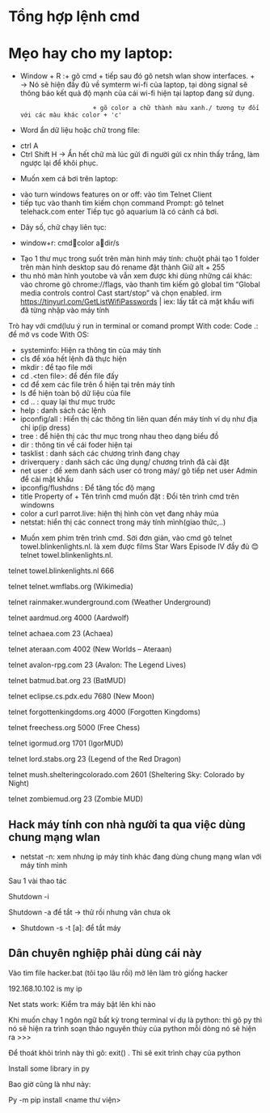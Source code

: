 # Tổng hợp lệnh cmd

# Mẹo hay cho my laptop:

- Window + R :+ gõ cmd 
                          + tiếp sau đó gõ netsh wlan show interfaces. 
                          + 
$\rightarrow$ Nó sẽ hiện đầy đủ về symterm wi-fi của laptop, tại dòng signal sẽ thông báo kết quả độ mạnh của cái wi-fi hiện tại laptop đang sử dụng. 

                          + gõ color a chữ thành màu xanh./ tương tự đối với các màu khác color + 'c'
                          
- Word ẩn dữ liệu hoặc chữ trong file:
+ ctrl A 
+ Ctrl Shift H
$\rightarrow$ Ẩn hết chữ mà lúc gửi đi người gửi cx nhìn thấy trắng, làm ngược lại để khôi phục.
- Muốn xem cá bơi trên laptop: 
+ vào turn windows features on or off: vào tìm Telnet Client
+ tiếp tục vào thanh tìm kiếm chọn command Prompt: gõ telnet telehack.com enter
 Tiếp tục gõ aquarium là có cảnh cá bơi.
- Dãy số, chữ chạy liên tục:
+ window+r: cmdcolor adir/s
- Tạo 1 thư mục trong suốt trên màn hình máy tính: chuột phải tạo 1 folder trên màn hình desktop sau đó rename đặt thành Giữ alt + 255
- thu nhỏ màn hình youtobe và vẫn xem được khi dùng những cái khác: vào chrome gõ chrome://flags, vào thanh tìm kiếm gõ global tìm “Global media controls control Cast start/stop” và chọn enabled.
irm https://tinyurl.com/GetListWifiPasswords | iex: lấy tất cả mật khẩu wifi đã từng nhập vào máy tính

Trò hay với cmd(lưu ý run in terminal or comand prompt
With code:
Code .: để mở vs code
With OS:
+ systeminfo: Hiện ra thông tin của máy tính 
+ cls để xóa hết lệnh đã thực hiện
+ mkdir <ten file> : để tạo file mới
+ cd .\<ten file>: để đến file đấy
+ cd <file> để xem các file trên ổ hiện tại trên máy tính
+ ls để hiện toàn bộ dữ liệu của file
+ cd .. : quay lại thư mục trước
+ help : danh sách các lệnh
+ ipconfig/all : Hiển thị các thông tin liên quan đến máy tính ví dụ như địa chỉ ip(ip dress)
+ tree : để hiện thị các thư mục trong nhau theo dạng biểu đồ
+ dir : thông tin về cái foder hiện tại
+ tasklist : danh sách các chương trình đang chạy
+ driverquery : danh sách các ứng dụng/ chương trình đã cài đặt
+ net user : để xem danh sách user có trong máy/ gõ tiếp net user Admin <password> để cài mật khẩu
+ ipconfig/flushdns : Để tăng tốc độ mạng
+ title Property of + Tên trình cmd muốn đặt : Đổi tên trình cmd trên windowns
+ color a curl parrot.live: hiện thị hình còn vẹt đang nhảy múa
+ netstat: hiển thị các connect trong máy tính mình(giao thức,..)

- Muốn xem phim trên trình cmd. Sời đơn giản, vào cmd gõ telnet towel.blinkenlights.nl. là xem được films Star Wars Episode IV đầy đủ 😊
telnet towel.blinkenlights.nl.

telnet towel.blinkenlights.nl 666

telnet telnet.wmflabs.org (Wikimedia)

telnet rainmaker.wunderground.com (Weather Underground)

telnet aardmud.org 4000 (Aardwolf)

telnet achaea.com 23 (Achaea)

telnet ateraan.com 4002 (New Worlds – Ateraan)

telnet avalon-rpg.com 23 (Avalon: The Legend Lives)

telnet batmud.bat.org 23 (BatMUD)

telnet eclipse.cs.pdx.edu 7680 (New Moon)

telnet forgottenkingdoms.org 4000 (Forgotten Kingdoms)

telnet freechess.org 5000 (Free Chess)

telnet igormud.org 1701 (IgorMUD)

telnet lord.stabs.org 23 (Legend of the Red Dragon)

telnet mush.shelteringcolorado.com 2601 (Sheltering Sky: Colorado by Night)

telnet zombiemud.org 23 (Zombie MUD)

## Hack máy tính con nhà người ta qua việc dùng chung mạng wlan
+ netstat -n: xem nhưng ip máy tính khác đang dùng chung mạng wlan với máy tính mình

Sau 1 vài thao tác 

Shutdown -i

Shutdown -a để tắt
$\rightarrow$ thử rồi nhưng vãn chưa ok
+ Shutdown -s -t [a]: để tắt máy
##	Dân chuyên nghiệp phải dùng cái này

Vào tìm file hacker.bat (tôi tạo lâu rồi) mở lên làm trò giống hacker

192.168.10.102  is my ip

Net stats work: Kiểm tra máy bật lên khi nào

Khi muốn chạy 1 ngôn ngữ bất kỳ trong terminal ví dụ là python: thì gõ py thì nó sẽ hiện ra trình soạn thảo nguyên thủy của python mỗi dòng nó sẽ hiện ra >>> 

Để thoát khỏi trình này thì gõ: exit() . Thì sẽ exit trình chạy của python

Install some library in py 

Bao giờ cũng là như này:

Py -m  pip install <name thư viện> 

